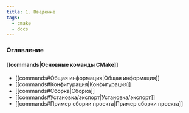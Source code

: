 ```yaml
---
title: 1. Введение
tags:
  - cmake
  - docs
---
```

### Оглавление
#### [[commands|Основные команды CMake]]
- [[commands#Общая информация|Общая информация]]
- [[commands#Конфигурация|Конфигурация]]
- [[commands#Сборка|Сборка]]
- [[commands#Установка/экспорт|Установка/экспорт]]
- [[commands#Пример сборки проекта|Пример сборки проекта]]